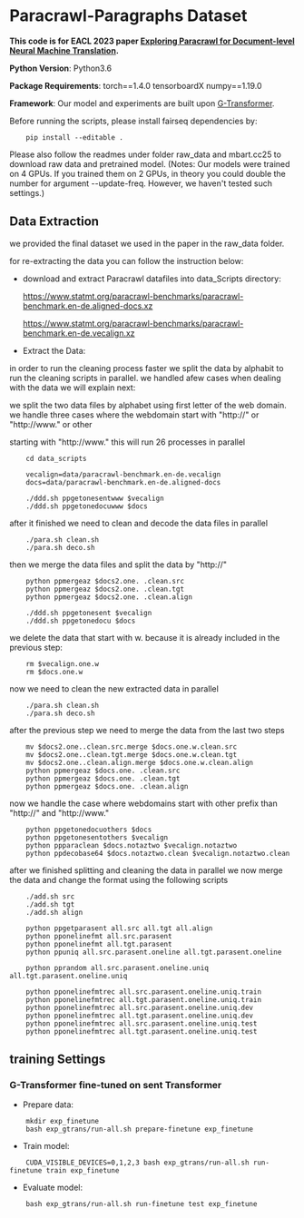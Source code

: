 # Paracrawl-Paragraphs Dataset

**This code is for EACL 2023 paper [Exploring Paracrawl for Document-level Neural Machine Translation](https://aclanthology.org/).**



**Python Version**: Python3.6

**Package Requirements**: torch==1.4.0 tensorboardX numpy==1.19.0

**Framework**: Our model and experiments are built upon [G-Transformer](https://github.com/baoguangsheng/g-transformer).


Before running the scripts, please install fairseq dependencies by:
```
    pip install --editable .
```
Please also follow the readmes under folder raw_data and mbart.cc25 to download raw data and pretrained model.
(Notes: Our models were trained on 4 GPUs. If you trained them on 2 GPUs, in theory you could double the number for argument --update-freq. However, we haven't tested such settings.)

## Data Extraction

we provided the final dataset we used in the paper in the raw_data folder. 

for re-extracting the data you can follow the instruction below: 

* download and extract Paracrawl datafiles into data_Scripts directory: 

   https://www.statmt.org/paracrawl-benchmarks/paracrawl-benchmark.en-de.aligned-docs.xz
   
   https://www.statmt.org/paracrawl-benchmarks/paracrawl-benchmark.en-de.vecalign.xz


* Extract the Data:

in order to run the cleaning process faster we split the data by alphabit to run the cleaning scripts in parallel. we handled afew cases when dealing with the data we will explain next:

we split the two data files by alphabet using first letter of the web domain. we handle three cases where the webdomain start with "http://" or "http://www." or other

starting with "http://www." this will run 26 processes in parallel 
```
    cd data_scripts
    
    vecalign=data/paracrawl-benchmark.en-de.vecalign
    docs=data/paracrawl-benchmark.en-de.aligned-docs

    ./ddd.sh ppgetonesentwww $vecalign
    ./ddd.sh ppgetonedocuwww $docs
```

after it finished we need to clean and decode the data files in parallel
```
    ./para.sh clean.sh 
    ./para.sh deco.sh
```

then we merge the data files and split the data by "http://"
```
    python ppmergeaz $docs2.one. .clean.src
    python ppmergeaz $docs2.one. .clean.tgt
    python ppmergeaz $docs2.one. .clean.align
```

```
    ./ddd.sh ppgetonesent $vecalign
    ./ddd.sh ppgetonedocu $docs 
```

we delete the data that start with w. because it is already included in the previous step:
```
    rm $vecalign.one.w
    rm $docs.one.w
```

now we need to clean the new extracted data in parallel 
```
    ./para.sh clean.sh 
    ./para.sh deco.sh
```
after the previous step we need to merge the data from the last two steps
```
    mv $docs2.one..clean.src.merge $docs.one.w.clean.src
    mv $docs2.one..clean.tgt.merge $docs.one.w.clean.tgt
    mv $docs2.one..clean.align.merge $docs.one.w.clean.align
    python ppmergeaz $docs.one. .clean.src
    python ppmergeaz $docs.one. .clean.tgt
    python ppmergeaz $docs.one. .clean.align
```

now we handle the case where webdomains start with other prefix than "http://" and "http://www."
```
    python ppgetonedocuothers $docs
    python ppgetonesentothers $vecalign
    python ppparaclean $docs.notaztwo $vecalign.notaztwo 
    python ppdecobase64 $docs.notaztwo.clean $vecalign.notaztwo.clean
```
after we finished splitting and cleaning the data in parallel we now merge the data and change the format using the following scripts
```
    ./add.sh src
    ./add.sh tgt
    ./add.sh align

    python ppgetparasent all.src all.tgt all.align
    python pponelinefmt all.src.parasent
    python pponelinefmt all.tgt.parasent
    python ppuniq all.src.parasent.oneline all.tgt.parasent.oneline

    python pprandom all.src.parasent.oneline.uniq all.tgt.parasent.oneline.uniq

    python pponelinefmtrec all.src.parasent.oneline.uniq.train
    python pponelinefmtrec all.tgt.parasent.oneline.uniq.train
    python pponelinefmtrec all.src.parasent.oneline.uniq.dev
    python pponelinefmtrec all.tgt.parasent.oneline.uniq.dev
    python pponelinefmtrec all.src.parasent.oneline.uniq.test
    python pponelinefmtrec all.tgt.parasent.oneline.uniq.test
```


## training Settings


### G-Transformer fine-tuned on sent Transformer
* Prepare data: 
```
    mkdir exp_finetune
    bash exp_gtrans/run-all.sh prepare-finetune exp_finetune
```

* Train model:
```
    CUDA_VISIBLE_DEVICES=0,1,2,3 bash exp_gtrans/run-all.sh run-finetune train exp_finetune
```

* Evaluate model:
```
    bash exp_gtrans/run-all.sh run-finetune test exp_finetune
```


